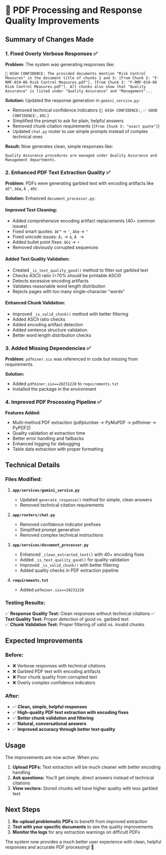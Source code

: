 # 🔧 PDF Processing and Response Quality Improvements

## Summary of Changes Made

### 1. **Fixed Overly Verbose Responses** ✅

**Problem:** The system was generating responses like:
```
🎯 HIGH CONFIDENCE: The provided documents mention "Risk Control Measures" in the document title of chunks 2 and 3: [From Chunk 2: "F-RMF-019-06 Risk Control Measures.pdf"], [From Chunk 3: "F-RMF-019-06 Risk Control Measures.pdf"]. All chunks also show that "Quality Assurance" is listed under "Quality Assurance" and "Management"...
```

**Solution:** Updated the response generation in `gemini_service.py`:
- Removed technical confidence indicators (`🎯 HIGH CONFIDENCE:`, `✅ GOOD CONFIDENCE:`, etc.)
- Simplified the prompt to ask for plain, helpful answers
- Removed chunk citation requirements (`[From Chunk X: "exact quote"]`)
- Updated `chat.py` router to use simple prompts instead of complex technical ones

**Result:** Now generates clean, simple responses like:
```
Quality Assurance procedures are managed under Quality Assurance and Management departments.
```

### 2. **Enhanced PDF Text Extraction Quality** ✅

**Problem:** PDFs were generating garbled text with encoding artifacts like `â€™`, `â€œ`, `Â `, etc.

**Solution:** Enhanced `document_processor.py`:

#### Improved Text Cleaning:
- Added comprehensive encoding artifact replacements (40+ common issues)
- Fixed smart quotes: `â€™` → `'`, `â€œ` → `"`
- Fixed unicode issues: `Ã¡` → `á`, `Â ` → ` `
- Added bullet point fixes: `â€¢` → `•`
- Removed obviously corrupted sequences

#### Added Text Quality Validation:
- Created `_is_text_quality_good()` method to filter out garbled text
- Checks ASCII ratio (>70% should be printable ASCII)
- Detects excessive encoding artifacts
- Validates reasonable word length distribution
- Rejects pages with too many single-character "words"

#### Enhanced Chunk Validation:
- Improved `_is_valid_chunk()` method with better filtering
- Added ASCII ratio checks
- Added encoding artifact detection
- Added sentence structure validation
- Better word length distribution checks

### 3. **Added Missing Dependencies** ✅

**Problem:** `pdfminer.six` was referenced in code but missing from requirements.

**Solution:**
- Added `pdfminer.six==20231228` to `requirements.txt`
- Installed the package in the environment

### 4. **Improved PDF Processing Pipeline** ✅

**Features Added:**
- Multi-method PDF extraction (pdfplumber → PyMuPDF → pdfminer → PyPDF2)
- Quality validation at extraction time
- Better error handling and fallbacks
- Enhanced logging for debugging
- Table data extraction with proper formatting

## Technical Details

### Files Modified:

1. **`app/services/gemini_service.py`**
   - Updated `generate_response()` method for simple, clean answers
   - Removed technical citation requirements

2. **`app/routers/chat.py`** 
   - Removed confidence indicator prefixes
   - Simplified prompt generation
   - Removed complex technical instructions

3. **`app/services/document_processor.py`**
   - Enhanced `_clean_extracted_text()` with 40+ encoding fixes
   - Added `_is_text_quality_good()` for quality validation
   - Improved `_is_valid_chunk()` with better filtering
   - Added quality checks in PDF extraction pipeline

4. **`requirements.txt`**
   - Added `pdfminer.six==20231228`

### Testing Results:

✅ **Response Quality Test:** Clean responses without technical citations
✅ **Text Quality Test:** Proper detection of good vs. garbled text  
✅ **Chunk Validation Test:** Proper filtering of valid vs. invalid chunks

## Expected Improvements

### Before:
- ❌ Verbose responses with technical citations
- ❌ Garbled PDF text with encoding artifacts
- ❌ Poor chunk quality from corrupted text
- ❌ Overly complex confidence indicators

### After:
- ✅ **Clean, simple, helpful responses**
- ✅ **High-quality PDF text extraction with encoding fixes**
- ✅ **Better chunk validation and filtering**
- ✅ **Natural, conversational answers**
- ✅ **Improved accuracy through better text quality**

## Usage

The improvements are now active. When you:

1. **Upload PDFs:** Text extraction will be much cleaner with better encoding handling
2. **Ask questions:** You'll get simple, direct answers instead of technical citations
3. **View vectors:** Stored chunks will have higher quality with less garbled text

## Next Steps

1. **Re-upload problematic PDFs** to benefit from improved extraction
2. **Test with your specific documents** to see the quality improvements
3. **Monitor the logs** for any extraction warnings on difficult PDFs

The system now provides a much better user experience with clean, helpful responses and accurate PDF processing! 🎉

